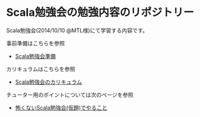 Scala勉強会の勉強内容のリポジトリー
===

Scala勉強会(2014/10/10 @MTL様)にて学習する内容です。

事前準備はこちらを参照

* [Scala勉強会準備](https://gist.github.com/mike-neck/a7b448b124d36936b843)

カリキュラムはこちらを参照

* [Scala勉強会のカリキュラム](https://gist.github.com/mike-neck/da7cabee3bee2618d577)

チューター用のポイントについては次のページを参照

* [怖くないScala勉強会(仮題)でやること](https://gist.github.com/mike-neck/6968c200b75c95a18b6c)

